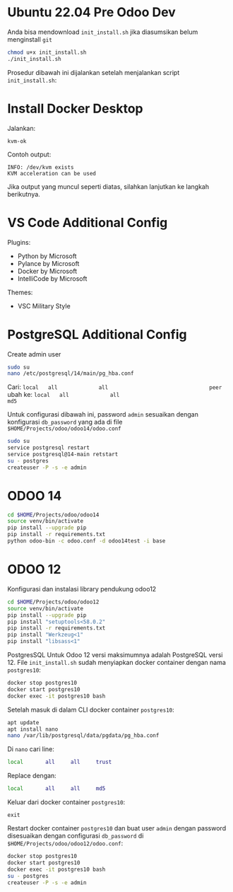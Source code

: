 # Ubuntu 22.04 Pre Odoo Dev

Anda bisa mendownload `init_install.sh` jika diasumsikan belum menginstall `git`

```sh
chmod u+x init_install.sh
./init_install.sh
```

Prosedur dibawah ini dijalankan setelah menjalankan script `init_install.sh`:

# Install Docker Desktop

Jalankan:

```sk
kvm-ok
```
Contoh output:

```
INFO: /dev/kvm exists
KVM acceleration can be used
```

Jika output yang muncul seperti diatas, silahkan lanjutkan ke langkah 
berikutnya.


# VS Code Additional Config

Plugins:
- Python by Microsoft
- Pylance by Microsoft
- Docker by Microsoft
- IntelliCode by Microsoft

Themes:
- VSC Military Style

# PostgreSQL Additional Config

Create admin user

```sh
sudo su
nano /etc/postgresql/14/main/pg_hba.conf
```
 
Cari: `local   all             all                                peer`
ubah ke:  `local   all             all                                md5`

Untuk configurasi dibawah ini, password `admin` sesuaikan 
dengan konfigurasi `db_password` yang ada di file 
`$HOME/Projects/odoo/odoo14/odoo.conf`

```sh
sudo su
service postgresql restart
service postgresql@14-main retstart
su - postgres
createuser -P -s -e admin
```

# ODOO 14

```sh
cd $HOME/Projects/odoo/odoo14
source venv/bin/activate
pip install --upgrade pip
pip install -r requirements.txt
python odoo-bin -c odoo.conf -d odoo14test -i base
```

# ODOO 12

Konfigurasi dan instalasi library pendukung odoo12

```sh
cd $HOME/Projects/odoo/odoo12
source venv/bin/activate
pip install --upgrade pip
pip install "setuptools<58.0.2"
pip install -r requirements.txt
pip install "Werkzeug<1"
pip install "libsass<1"
```

PostgresSQL Untuk Odoo 12 versi maksimumnya adalah PostgreSQL versi 12. File `init_install.sh` sudah menyiapkan docker container dengan nama `postgres10`:

```sh
docker stop postgres10
docker start postgres10
docker exec -it postgres10 bash
```

Setelah masuk di dalam CLI docker container `postgres10`:

```sh
apt update
apt install nano
nano /var/lib/postgresql/data/pgdata/pg_hba.conf
```

Di `nano` cari line:
```sh
local       all     all     trust
```
Replace dengan:
```sh
local       all     all     md5
```
Keluar dari docker container `postgres10`:
```
exit
```
Restart docker container `postgres10` dan buat user `admin` dengan password disesuaikan dengan configurasi `db_password` di `$HOME/Projects/odoo/odoo12/odoo.conf`:
```sh
docker stop postgres10
docker start postgres10
docker exec -it postgres10 bash
su - postgres
createuser -P -s -e admin
```

